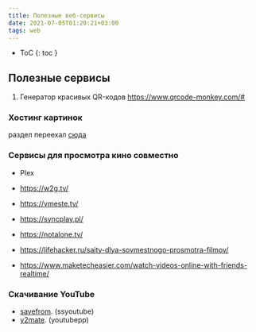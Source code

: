 ```yaml
---
title: Полезные веб-сервисы
date: 2021-07-05T01:20:21+03:00
tags: web
---
```


- ToC
{: toc }

## Полезные сервисы

1. Генератор красивых QR-кодов <https://www.qrcode-monkey.com/#>


### Хостинг картинок
раздел переехал [сюда](../coding/hosting.md#images)


### Сервисы для просмотра кино совместно
- Plex
- <https://w2g.tv/>
- <https://vmeste.tv/>
- <https://syncplay.pl/>
- <https://notalone.tv/>

- <https://lifehacker.ru/sajty-dlya-sovmestnogo-prosmotra-filmov/>
- <https://www.maketecheasier.com/watch-videos-online-with-friends-realtime/>

### Скачивание YouTube
- [savefrom](https://ru.savefrom.net/101/). (ssyoutube)
- [y2mate](https://www.y2mate.com). (youtubepp)
